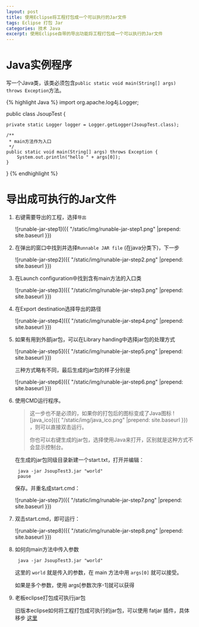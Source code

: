 ```yaml
---
layout: post
title: 使用Eclipse将工程打包成一个可以执行的Jar文件
tags: Eclipse 打包 Jar
categories: 技术 Java
excerpt: 使用Eclipse自带的导出功能将工程打包成一个可以执行的Jar文件
---
```


# Java实例程序

写一个Java类，该类必须包含```public static void main(String[] args) throws Exception```方法。

{% highlight Java %}
import org.apache.log4j.Logger;

public class JsoupTest {

	private static Logger logger = Logger.getLogger(JsoupTest.class);

	/**
	 * main方法作为入口
	 */
	public static void main(String[] args) throws Exception {
		System.out.println("hello " + args[0]);
	}

}
{% endhighlight %}

# 导出成可执行的Jar文件

1. 右键需要导出的工程，选择```导出```
	
	![runable-jar-step1]({{ "/static/img/runable-jar-step1.png" |prepend: site.baseurl  }})
	
2. 在弹出的窗口中找到并选择```Runnable JAR file``` (在java分类下)，下一步
	
	![runable-jar-step2]({{ "/static/img/runable-jar-step2.png" |prepend: site.baseurl  }})
	
3. 在Launch configuration中找到含有main方法的入口类
	
	![runable-jar-step3]({{ "/static/img/runable-jar-step3.png" |prepend: site.baseurl  }})
	
4. 在Export destination选择导出的路径
		
	![runable-jar-step4]({{ "/static/img/runable-jar-step4.png" |prepend: site.baseurl  }})
	
5. 如果有用到外部jar包，可以在Library handing中选择jar包的处理方式
	
	![runable-jar-step5]({{ "/static/img/runable-jar-step5.png" |prepend: site.baseurl  }})
	
	三种方式略有不同，最后生成的jar包的样子分别是
	
	![runable-jar-step6]({{ "/static/img/runable-jar-step6.png" |prepend: site.baseurl  }})
	
6. 使用CMD运行程序。

	> 这一步也不是必须的，如果你的打包后的图标变成了Java图标 ![java_ico]({{ "/static/img/java_ico.png" |prepend: site.baseurl  }}) ，则可以直接双击运行。
	> 
	> 你也可以右键生成的jar包，选择使用Java来打开，区别就是这种方式不会显示控制台。
	
	
	
	在生成的jar包同级目录新建一个start.txt，打开并编辑：
	
		java -jar JsoupTest3.jar "world"
		pause
		
	保存。并重名成start.cmd：
	
	![runable-jar-step7]({{ "/static/img/runable-jar-step7.png" |prepend: site.baseurl  }})
	
7. 双击start.cmd，即可运行：

	![runable-jar-step8]({{ "/static/img/runable-jar-step8.png" |prepend: site.baseurl  }})
	
8. 如何向main方法中传入参数

		java -jar JsoupTest3.jar "world"
	
	这里的 ```world``` 就是传入的参数，在 main 方法中用 ```args[0]``` 就可以接受。
	
	如果是多个参数，使用 args[参数次序-1]就可以获得
	
9. 老板eclipse打包成可执行jar包

	旧版本eclipse如何将工程打包成可执行的jar包，可以使用 fatjar 插件，具体移步 [这里](http://my.oschina.net/cloudcoder/blog/285047)

